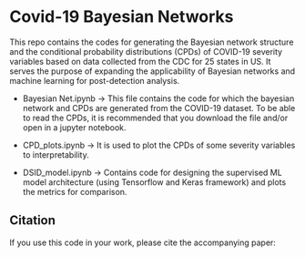 # Covid-19 Bayesian Networks
This repo contains the codes for generating the Bayesian network structure and the conditional probability distributions (CPDs) of COVID-19 severity variables based on data collected from the CDC for 25 states in US. It serves the purpose of expanding the applicability of Bayesian networks and machine learning for post-detection analysis.

* Bayesian Net.ipynb -> This file contains the code for which the bayesian network and CPDs are generated from the COVID-19 dataset. To be able to read the CPDs, it is recommended that you download the file and/or open in a jupyter notebook.

* CPD_plots.ipynb -> It is used to plot the CPDs of some severity variables to interpretability.

* DSID_model.ipynb -> Contains code for designing the supervised ML model architecture (using Tensorflow and Keras framework) and plots the metrics for comparison.

## Citation
If you use this code in your work, please cite the accompanying paper:
